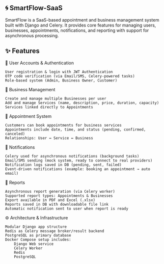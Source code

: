 🌀 SmartFlow-SaaS
----------------------------
SmartFlow is a SaaS-based appointment and business management system built with Django and Celery.
It provides core features for managing users, businesses, appointments, notifications, and reporting with support for asynchronous processing.

✨ Features
----------------------------
👤 User Accounts & Authentication

    User registration & login with JWT Authentication
    OTP code verification (via Email/SMS, Celery-powered tasks)
    Role-based system (Admin, Business Owner, Customer)

🏢 Business Management

    Create and manage multiple Businesses per user
    Add and manage Services (name, description, price, duration, capacity)
    Services linked directly to Appointments

📅 Appointment System

    Customers can book appointments for business services
    Appointments include date, time, and status (pending, confirmed, canceled)
    Relationships: User ↔ Service ↔ Business

🔔 Notifications

    Celery used for asynchronous notifications (background tasks)
    Email/SMS sending (mock system, ready to connect to real providers)
    Notification logs saved in DB (pending, sent, failed)
    Event-driven notifications (example: booking an appointment → auto email)

📑 Reports

    Asynchronous report generation (via Celery worker)
    Supported report types: Appointments & Businesses
    Export available in PDF and Excel (.xlsx)
    Reports saved in DB with downloadable file link
    Automatic notification sent to user when report is ready

⚙️ Architecture & Infrastructure

    Modular Django app structure
    Redis as Celery message broker/result backend
    PostgreSQL as primary database
    Docker Compose setup includes:
        Django Web service
        Celery Worker
        Redis
        PostgreSQL
